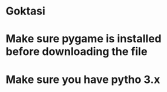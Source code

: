 # Goktasi
# Make sure pygame is installed before downloading the file
# Make sure you have pytho 3.x









